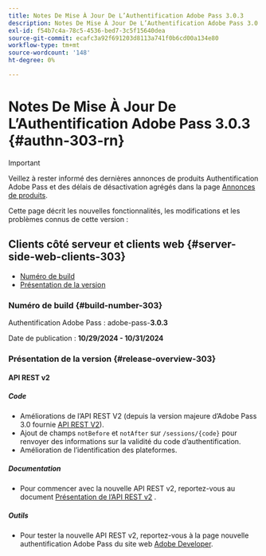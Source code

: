 ```yaml
---
title: Notes De Mise À Jour De L’Authentification Adobe Pass 3.0.3
description: Notes De Mise À Jour De L’Authentification Adobe Pass 3.0.3
exl-id: f54b7c4a-78c5-4536-bed7-3c5f15640dea
source-git-commit: ecafc3a92f691203d8113a741f0b6cd00a134e80
workflow-type: tm+mt
source-wordcount: '148'
ht-degree: 0%

---
```


# Notes De Mise À Jour De L’Authentification Adobe Pass 3.0.3 {#authn-303-rn}

>[!IMPORTANT]
>
> Veillez à rester informé des dernières annonces de produits Authentification Adobe Pass et des délais de désactivation agrégés dans la page [Annonces de produits](/help/authentication/product-announcements.md).

Cette page décrit les nouvelles fonctionnalités, les modifications et les problèmes connus de cette version :

## Clients côté serveur et clients web {#server-side-web-clients-303}

* [Numéro de build](#build-number-303)
* [Présentation de la version](#release-overview-303)

### Numéro de build {#build-number-303}

Authentification Adobe Pass : adobe-pass-**3.0.3**

Date de publication : **10/29/2024 - 10/31/2024**

### Présentation de la version {#release-overview-303}

#### API REST v2

##### Code

* Améliorations de l’API REST V2 (depuis la version majeure d’Adobe Pass 3.0 fournie [API REST V2](../integration-guide-programmers/rest-apis/rest-api-v2/apis/rest-api-v2-apis-overview.md)).
* Ajout de champs `notBefore` et `notAfter` sur `/sessions/{code}` pour renvoyer des informations sur la validité du code d’authentification.
* Amélioration de l’identification des plateformes.

##### Documentation

* Pour commencer avec la nouvelle API REST v2, reportez-vous au document [Présentation de l’API REST v2](../integration-guide-programmers/rest-apis/rest-api-v2/rest-api-v2-overview.md) .

##### Outils

* Pour tester la nouvelle API REST v2, reportez-vous à la page nouvelle authentification Adobe Pass du site web [Adobe Developer](https://developer.adobe.com/adobe-pass).
